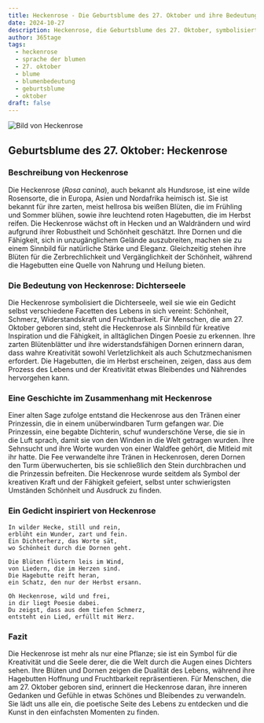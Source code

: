 ```yaml
---
title: Heckenrose - Die Geburtsblume des 27. Oktober und ihre Bedeutung
date: 2024-10-27
description: Heckenrose, die Geburtsblume des 27. Oktober, symbolisiert Dichterseele. Erfahre mehr über ihre Geschichte, Bedeutung und Symbolik in der Sprache der Blumen.
author: 365tage
tags:
  - heckenrose
  - sprache der blumen
  - 27. oktober
  - blume
  - blumenbedeutung
  - geburtsblume
  - oktober
draft: false
---
```


![Bild von Heckenrose](https://cdn.pixabay.com/photo/2018/05/10/10/39/brambles-3387246_640.jpg#center)


## Geburtsblume des 27. Oktober: Heckenrose

### Beschreibung von Heckenrose

Die Heckenrose (_Rosa canina_), auch bekannt als Hundsrose, ist eine wilde Rosensorte, die in Europa, Asien und Nordafrika heimisch ist. Sie ist bekannt für ihre zarten, meist hellrosa bis weißen Blüten, die im Frühling und Sommer blühen, sowie ihre leuchtend roten Hagebutten, die im Herbst reifen. Die Heckenrose wächst oft in Hecken und an Waldrändern und wird aufgrund ihrer Robustheit und Schönheit geschätzt. Ihre Dornen und die Fähigkeit, sich in unzugänglichem Gelände auszubreiten, machen sie zu einem Sinnbild für natürliche Stärke und Eleganz. Gleichzeitig stehen ihre Blüten für die Zerbrechlichkeit und Vergänglichkeit der Schönheit, während die Hagebutten eine Quelle von Nahrung und Heilung bieten.

### Die Bedeutung von Heckenrose: Dichterseele

Die Heckenrose symbolisiert die Dichterseele, weil sie wie ein Gedicht selbst verschiedene Facetten des Lebens in sich vereint: Schönheit, Schmerz, Widerstandskraft und Fruchtbarkeit. Für Menschen, die am 27. Oktober geboren sind, steht die Heckenrose als Sinnbild für kreative Inspiration und die Fähigkeit, in alltäglichen Dingen Poesie zu erkennen. Ihre zarten Blütenblätter und ihre widerstandsfähigen Dornen erinnern daran, dass wahre Kreativität sowohl Verletzlichkeit als auch Schutzmechanismen erfordert. Die Hagebutten, die im Herbst erscheinen, zeigen, dass aus dem Prozess des Lebens und der Kreativität etwas Bleibendes und Nährendes hervorgehen kann.

### Eine Geschichte im Zusammenhang mit Heckenrose

Einer alten Sage zufolge entstand die Heckenrose aus den Tränen einer Prinzessin, die in einem unüberwindbaren Turm gefangen war. Die Prinzessin, eine begabte Dichterin, schuf wunderschöne Verse, die sie in die Luft sprach, damit sie von den Winden in die Welt getragen wurden. Ihre Sehnsucht und ihre Worte wurden von einer Waldfee gehört, die Mitleid mit ihr hatte. Die Fee verwandelte ihre Tränen in Heckenrosen, deren Dornen den Turm überwucherten, bis sie schließlich den Stein durchbrachen und die Prinzessin befreiten. Die Heckenrose wurde seitdem als Symbol der kreativen Kraft und der Fähigkeit gefeiert, selbst unter schwierigsten Umständen Schönheit und Ausdruck zu finden.

### Ein Gedicht inspiriert von Heckenrose

```
In wilder Hecke, still und rein,  
erblüht ein Wunder, zart und fein.  
Ein Dichterherz, das Worte sät,  
wo Schönheit durch die Dornen geht.  

Die Blüten flüstern leis im Wind,  
von Liedern, die im Herzen sind.  
Die Hagebutte reift heran,  
ein Schatz, den nur der Herbst ersann.  

Oh Heckenrose, wild und frei,  
in dir liegt Poesie dabei.  
Du zeigst, dass aus dem tiefen Schmerz,  
entsteht ein Lied, erfüllt mit Herz.  
```

### Fazit

Die Heckenrose ist mehr als nur eine Pflanze; sie ist ein Symbol für die Kreativität und die Seele derer, die die Welt durch die Augen eines Dichters sehen. Ihre Blüten und Dornen zeigen die Dualität des Lebens, während ihre Hagebutten Hoffnung und Fruchtbarkeit repräsentieren. Für Menschen, die am 27. Oktober geboren sind, erinnert die Heckenrose daran, ihre inneren Gedanken und Gefühle in etwas Schönes und Bleibendes zu verwandeln. Sie lädt uns alle ein, die poetische Seite des Lebens zu entdecken und die Kunst in den einfachsten Momenten zu finden.